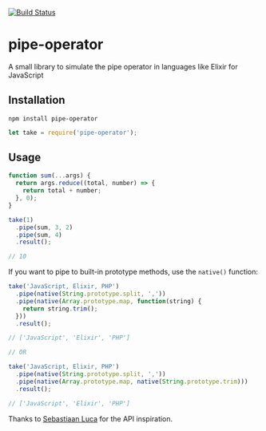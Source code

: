 [![Build Status](https://travis-ci.org/skaterdav85/pipe-operator.svg?branch=master)](https://travis-ci.org/skaterdav85/pipe-operator)

# pipe-operator

A small library to simulate the pipe operator in languages like Elixir for JavaScript

## Installation

```
npm install pipe-operator
```

```js
let take = require('pipe-operator');
```

## Usage

```js
function sum(...args) {
  return args.reduce((total, number) => {
    return total + number;
  }, 0);
}

take(1)
  .pipe(sum, 3, 2)
  .pipe(sum, 4)
  .result();

// 10
```

If you want to pipe to built-in prototype methods, use the `native()` function:

```js
take('JavaScript, Elixir, PHP')
  .pipe(native(String.prototype.split, ','))
  .pipe(native(Array.prototype.map, function(string) {
    return string.trim();
  }))
  .result();

// ['JavaScript', 'Elixir', 'PHP']

// OR

take('JavaScript, Elixir, PHP')
  .pipe(native(String.prototype.split, ','))
  .pipe(native(Array.prototype.map, native(String.prototype.trim)))
  .result();

// ['JavaScript', 'Elixir', 'PHP']
```

Thanks to [Sebastiaan Luca](https://blog.sebastiaanluca.com/enabling-php-method-chaining-with-a-makeshift-pipe-operator) for the API inspiration.
